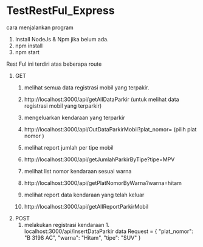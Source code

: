 # TestRestFul_Express

cara menjalankan program

1. Install NodeJs & Npm jika belum ada.
2. npm install
3. npm start 


Rest Ful ini terdiri atas beberapa route
1. GET
    1. melihat semua data registrasi mobil yang terpakir.
      1. http://localhost:3000/api/getAllDataParkir (untuk melihat data registrasi mobil yang terparkir)
    
    2. mengeluarkan kendaraan yang terparkir
      1. http://localhost:3000/api/OutDataParkirMobil?plat_nomor= (pilih plat nomor )
    
    3. melihat report jumlah per tipe mobil
      1. http://localhost:3000/api/getJumlahParkirByTipe?tipe=MPV
    
    4. melihat list nomor kendaraan sesuai warna
      1. http://localhost:3000/api/getPlatNomorByWarna?warna=hitam
    
    5. melihat report data kendaraan yang telah keluar
      1. http://localhost:3000/api/getAllReportParkirMobil
2. POST
      1. melakukan registrasi kendaraan
        1. localhost:3000/api/insertDataParkir
          data Request = {
                            "plat_nomor": "B 3198 AC",
                            "warna": "Hitam",
                            "tipe": "SUV"
                         } 
